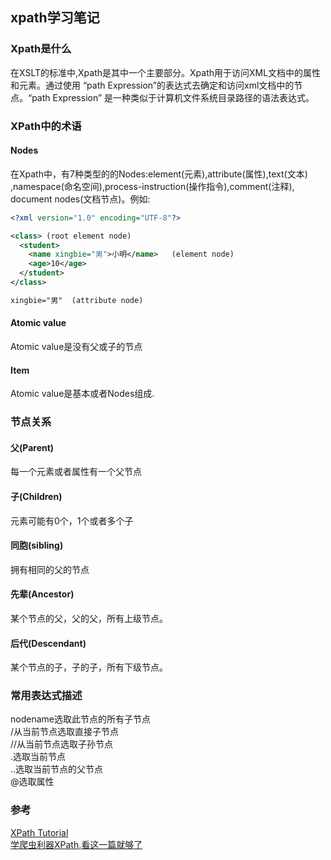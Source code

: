 ## xpath学习笔记  
  

### Xpath是什么  

在XSLT的标准中,Xpath是其中一个主要部分。Xpath用于访问XML文档中的属性和元素。通过使用
“path Expression”的表达式去确定和访问xml文档中的节点。“path Expression”
是一种类似于计算机文件系统目录路径的语法表达式。  

### XPath中的术语    

#### Nodes    
在Xpath中，有7种类型的的Nodes:element(元素),attribute(属性),text(文本)
,namespace(命名空间),process-instruction(操作指令),comment(注释),
document nodes(文档节点)。例如:  
```xml
<?xml version="1.0" encoding="UTF-8"?>

<class> (root element node)
  <student>
    <name xingbie="男">小明</name>   (element node)
    <age>10</age>
  </student>
</class>

xingbie="男"  (attribute node)

```

#### Atomic value  
Atomic value是没有父或子的节点  

#### Item  
Atomic value是基本或者Nodes组成.   

### 节点关系  

#### 父(Parent)  
每一个元素或者属性有一个父节点  

#### 子(Children)  
元素可能有0个，1个或者多个子  


#### 同胞(sibling)  
拥有相同的父的节点  

#### 先辈(Ancestor)  
某个节点的父，父的父，所有上级节点。  

#### 后代(Descendant)  
某个节点的子，子的子，所有下级节点。  


### 常用表达式描述  
nodename选取此节点的所有子节点  
/从当前节点选取直接子节点    
//从当前节点选取子孙节点    
.选取当前节点    
..选取当前节点的父节点    
@选取属性   

### 参考  
[XPath Tutorial](https://www.w3schools.com/xml/xpath_intro.asp)  
[学爬虫利器XPath,看这一篇就够了](https://zhuanlan.zhihu.com/p/29436838) 
